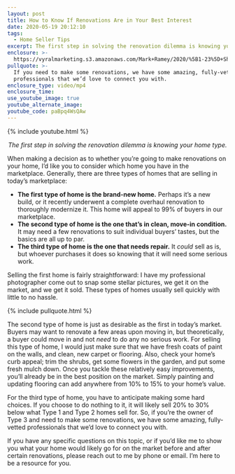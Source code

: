```yaml
---
layout: post
title: How to Know If Renovations Are in Your Best Interest
date: 2020-05-19 20:12:10
tags:
  - Home Seller Tips
excerpt: The first step in solving the renovation dilemma is knowing your home type.
enclosure: >-
  https://vyralmarketing.s3.amazonaws.com/Mark+Ramey/2020/%5B1-23%5D+Should+You+Renovate+Before+You+Sell_.mp4
pullquote: >-
  If you need to make some renovations, we have some amazing, fully-vetted
  professionals that we’d love to connect you with.
enclosure_type: video/mp4
enclosure_time:
use_youtube_image: true
youtube_alternate_image:
youtube_code: paBpq4WsQAw
---
```


{% include youtube.html %}

<p style="text-align: center;"><em>The first step in solving the renovation dilemma is knowing your home type.</em></p>

When making a decision as to whether you’re going to make renovations on your home, I’d like you to consider which home you have in the marketplace. Generally, there are three types of homes that are selling in today’s marketplace:&nbsp;

<ul>
  <li>
    <strong>The first type of home is the brand-new home.</strong> Perhaps it’s a new build, or it recently underwent a complete overhaul renovation to thoroughly modernize it. This home will appeal to 99% of buyers in our marketplace.</li>

  <li>
    <strong>The second type of home is the one that’s in clean, move-in condition.</strong> It may need a few renovations to suit individual buyers’ tastes, but the basics are all up to par.</li>

  <li>
    <strong>The third type of home is the one that needs repair.</strong> It <em>could</em> sell as is, but whoever purchases it does so knowing that it will need some serious work.</li>
</ul>

Selling the first home is fairly straightforward: I have my professional photographer come out to snap some stellar pictures, we get it on the market, and we get it sold. These types of homes usually sell quickly with little to no hassle.

{% include pullquote.html %}

The second type of home is just as desirable as the first in today’s market. Buyers may want to renovate a few areas upon moving in, but theoretically, a buyer could move in and not *need* to do any no serious work. For selling this type of home, I would just make sure that we have fresh coats of paint on the walls, and clean, new carpet or flooring. Also, check your home’s curb appeal; trim the shrubs, get some flowers in the garden, and put some fresh mulch down. Once you tackle these relatively easy improvements, you’ll already be in the best position on the market. Simply painting and updating flooring can add anywhere from 10% to 15% to your home’s value.&nbsp;

For the third type of home, you have to anticipate making some hard choices. If you choose to do nothing to it, it will likely sell 20% to 30% below what Type 1 and Type 2 homes sell for. So, if you’re the owner of Type 3 and need to make some renovations, we have some amazing, fully-vetted professionals that we’d love to connect you with.&nbsp;

If you have any specific questions on this topic, or if you’d like me to show you what your home would likely go for on the market before and after certain renovations, please reach out to me by phone or email. I’m here to be a resource for you.